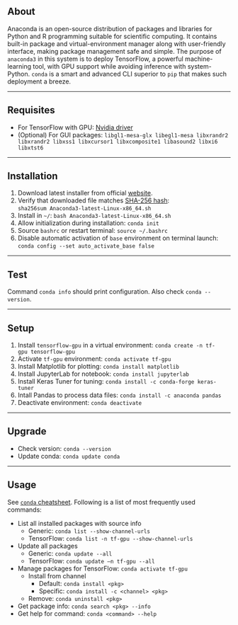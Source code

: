 ## About 
Anaconda is an open-source distribution of packages and libraries for Python and R programming suitable for scientific computing. It contains built-in package and virtual-environment manager along with user-friendly interface, making package management safe and simple. The purpose of `anaconda3` in this system is to deploy TensorFlow, a powerful machine-learning tool, with GPU support while avoiding inference with system-Python. `conda` is a smart and advanced CLI superior to `pip` that makes such deployment a breeze. 
___
## Requisites 
 - For TensorFlow with GPU: [Nvidia driver](./nvidia.md) 
 - (Optional) For GUI packages: `libgl1-mesa-glx libegl1-mesa libxrandr2 libxrandr2 libxss1 libxcursor1 libxcomposite1 libasound2 libxi6 libxtst6` 
___
## Installation 
 1. Download latest installer from official [website](https://www.anaconda.com/products/distribution).
 2. Verify that downloaded file matches [SHA-256 hash](https://docs.continuum.io/anaconda/install/hashes/all/): 
    `sha256sum Anaconda3-latest-Linux-x86_64.sh` 
 3. Install in `~/`: `bash Anaconda3-latest-Linux-x86_64.sh` 
 4. Allow initialization during installation: `conda init` 
 5. Source `bashrc` or restart terminal: `source ~/.bashrc` 
 6. Disable automatic activation of `base` environment on terminal launch:
    `conda config --set auto_activate_base false` 
___
## Test 
Command `conda info` should print configuration. Also check `conda --version`.
___
## Setup
 1. Install `tensorflow-gpu` in a virtual environment: 
    `conda create -n tf-gpu tensorflow-gpu` 
 2. Activate `tf-gpu` environment: `conda activate tf-gpu` 
 3. Install Matplotlib for plotting: `conda install matplotlib` 
 4. Install JupyterLab for notebook: `conda install jupyterlab` 
 5. Install Keras Tuner for tuning: `conda install -c conda-forge keras-tuner` 
 6. Intall Pandas to process data files: `conda install -c anaconda pandas` 
 7. Deactivate environment: `conda deactivate` 
___
## Upgrade 
 - Check version: `conda --version` 
 - Update conda: `conda update conda` 
___
## Usage 
See [`conda` cheatsheet](https://conda.io/projects/conda/en/latest/user-guide/cheatsheet.html). Following is a list of most frequently used commands:
 - List all installed packages with source info 
    - Generic: `conda list --show-channel-urls` 
    - TensorFlow: `conda list -n tf-gpu --show-channel-urls` 
 - Update all packages
    - Generic: `conda update --all`
    - TensorFlow: `conda update –n tf-gpu --all` 
 - Manage packages for TensorFlow: `conda activate tf-gpu` 
    - Install from channel 
       - Default: `conda install <pkg>` 
       - Specific: `conda install -c <channel> <pkg>` 
    - Remove: `conda uninstall <pkg>` 
 - Get package info: `conda search <pkg> --info` 
 - Get help for command: `conda <command> --help` 